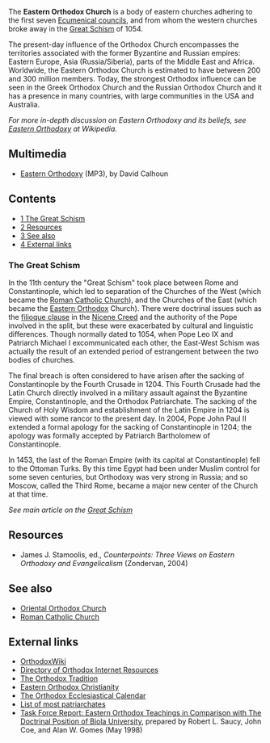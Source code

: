 The **Eastern Orthodox Church** is a body of eastern churches
adhering to the first seven
[Ecumenical councils](Ecumenical_councils "Ecumenical councils"),
and from whom the western churches broke away in the
[Great Schism](Great_Schism "Great Schism") of 1054.

The present-day influence of the Orthodox Church encompasses the
territories associated with the former Byzantine and Russian
empires: Eastern Europe, Asia (Russia/Siberia), parts of the Middle
East and Africa. Worldwide, the Eastern Orthodox Church is
estimated to have between 200 and 300 million members. Today, the
strongest Orthodox influence can be seen in the Greek Orthodox
Church and the Russian Orthodox Church and it has a presence in
many countries, with large communities in the USA and Australia.

*For more in-depth discussion on Eastern Orthodoxy and its beliefs, see [Eastern Orthodoxy](http://en.wikipedia.org/wiki/Eastern_Orthodoxy) at Wikipedia.*
## Multimedia

-   [Eastern Orthodoxy](http://covenantseminary.inmotionhosting.com/CH310_Lecture_23.mp3)
    (MP3), by David Calhoun

## Contents

-   [1 The Great Schism](#The_Great_Schism)
-   [2 Resources](#Resources)
-   [3 See also](#See_also)
-   [4 External links](#External_links)



### The Great Schism

In the 11th century the "Great Schism" took place between Rome and
Constantinople, which led to separation of the Churches of the West
(which became the
[Roman Catholic Church](Roman_Catholic_Church "Roman Catholic Church")),
and the Churches of the East (which became the
[Eastern Orthodox](Eastern_Orthodox "Eastern Orthodox") Church).
There were doctrinal issues such as the
[filioque clause](Filioque_clause "Filioque clause") in the
[Nicene Creed](Nicene_Creed "Nicene Creed") and the authority of
the Pope involved in the split, but these were exacerbated by
cultural and linguistic differences. Though normally dated to 1054,
when Pope Leo IX and Patriarch Michael I excommunicated each other,
the East-West Schism was actually the result of an extended period
of estrangement between the two bodies of churches.

The final breach is often considered to have arisen after the
sacking of Constantinople by the Fourth Crusade in 1204. This
Fourth Crusade had the Latin Church directly involved in a military
assault against the Byzantine Empire, Constantinople, and the
Orthodox Patriarchate. The sacking of the Church of Holy Wisdom and
establishment of the Latin Empire in 1204 is viewed with some
rancor to the present day. In 2004, Pope John Paul II extended a
formal apology for the sacking of Constantinople in 1204; the
apology was formally accepted by Patriarch Bartholomew of
Constantinople.

In 1453, the last of the Roman Empire (with its capital at
Constantinople) fell to the Ottoman Turks. By this time Egypt had
been under Muslim control for some seven centuries, but Orthodoxy
was very strong in Russia; and so Moscow, called the Third Rome,
became a major new center of the Church at that time.

*See main article on the [Great Schism](Great_Schism "Great Schism")*
## Resources

-   James J. Stamoolis, ed.,
    *Counterpoints: Three Views on Eastern Orthodoxy and Evangelicalism*
    (Zondervan, 2004)

## See also

-   [Oriental Orthodox Church](Oriental_Orthodox "Oriental Orthodox")
-   [Roman Catholic Church](Roman_Catholic_Church "Roman Catholic Church")

## External links

-   [OrthodoxWiki](http://www.orthodoxwiki.org/)
-   [Directory of Orthodox Internet Resources](http://www.orthodoxlinks.info/)
-   [The Orthodox Tradition](http://home.att.net/~sergei592/East.html)
-   [Eastern Orthodox Christianity](http://www.religionfacts.com/christianity/denominations/orthodoxy.htm)
-   [The Orthodox Ecclesiastical Calendar](http://www.smart.net/~mmontes/ortheast.html)
-   [List of most patriarchates](http://www.hostkingdom.net/orthodox.html)
-   [Task Force Report: Eastern Orthodox Teachings in Comparison with The Doctrinal Position of Biola University](http://faculty.biola.edu/alang/EO/Report.pdf),
    prepared by Robert L. Saucy, John Coe, and Alan W. Gomes (May
    1998)




